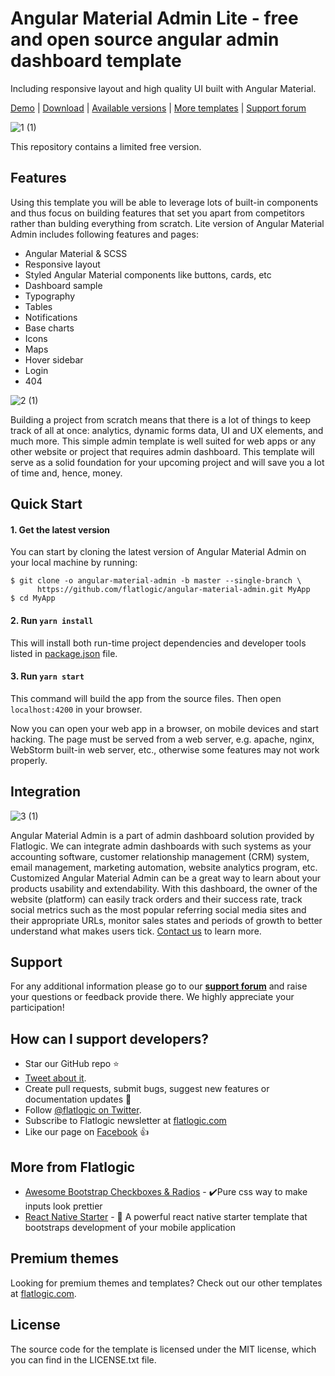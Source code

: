 # Angular Material Admin Lite - free and open source angular admin dashboard template
Including responsive layout and high quality UI built with Angular Material.

[Demo](https://flatlogic.com/templates/angular-material-admin/demo) | [Download](https://github.com/flatlogic/angular-material-admin/archive/master.zip) | [Available versions](https://demo.flatlogic.com/angular-material-admin/) | [More templates](https://flatlogic.com/admin-dashboards) | [Support forum](https://flatlogic.com/forum)

![1 (1)](https://user-images.githubusercontent.com/17360676/84912599-41a99c00-b0c2-11ea-8d9b-6c05a398b8ca.jpg)

This repository contains a limited free version.

## Features

Using this template you will be able to leverage lots of built-in components and thus focus on building features that set you apart from competitors rather than bulding everything from scratch. Lite version of Angular Material Admin includes following features and pages:
* Angular Material & SCSS
* Responsive layout
* Styled Angular Material components like buttons, cards, etc
* Dashboard sample
* Typography
* Tables
* Notifications
* Base charts
* Icons
* Maps
* Hover sidebar
* Login
* 404

![2 (1)](https://user-images.githubusercontent.com/17360676/84912752-6b62c300-b0c2-11ea-9ff0-f92bad33f2b0.jpg)

Building a project from scratch means that there is a lot of things to keep track of all at once: analytics, dynamic forms data, UI and UX elements, and much more. This simple admin template is well suited for web apps or any other website or project that requires admin dashboard. This template will serve as a solid foundation for your upcoming project and will save you a lot of time and, hence, money.

## Quick Start

#### 1. Get the latest version

You can start by cloning the latest version of Angular Material Admin on your local machine by running:

```shell
$ git clone -o angular-material-admin -b master --single-branch \
      https://github.com/flatlogic/angular-material-admin.git MyApp
$ cd MyApp
```

#### 2. Run `yarn install`

This will install both run-time project dependencies and developer tools listed
in [package.json](../package.json) file.

#### 3. Run `yarn start`

This command will build the app from the source files. Then open `localhost:4200` in your browser.

Now you can open your web app in a browser, on mobile devices and start
hacking. The page must be served from a web server, e.g. apache, nginx, WebStorm built-in web server, etc., otherwise some features may not work properly.

## Integration
![3 (1)](https://user-images.githubusercontent.com/17360676/84912873-8b928200-b0c2-11ea-9e72-5aac8e8f339e.jpg)

Angular Material Admin is a part of admin dashboard solution provided by Flatlogic. We can integrate admin dashboards with such systems as your accounting software, customer relationship management (CRM) system, email management, marketing automation, website analytics program, etc.  Customized Angular Material Admin can be a great way to learn about your products usability and extendability. With this dashboard, the owner of the website (platform) can easily track orders and their success rate, track social metrics such as the most popular referring social media sites and their appropriate URLs, monitor sales states and periods of growth to better understand what makes users tick. [Contact us](https://flatlogic.com/contact) to learn more.

## Support
For any additional information please go to our [**support forum**](https://flatlogic.com/forum) and raise your questions or feedback provide there. We highly appreciate your participation!

## How can I support developers?
- Star our GitHub repo :star:
- [Tweet about it](https://twitter.com/intent/tweet?text=Amazing%20dashboard%20built%20with%20NodeJS,%20React%20and%20Bootstrap!&url=https://github.com/flatlogic/sing-app&via=flatlogic).
- Create pull requests, submit bugs, suggest new features or documentation updates :wrench:
- Follow [@flatlogic on Twitter](https://twitter.com/flatlogic).
- Subscribe to Flatlogic newsletter at [flatlogic.com](https://flatlogic.com/)
- Like our page on [Facebook](https://www.facebook.com/flatlogic/) :thumbsup:

## More from Flatlogic
- [Awesome Bootstrap Checkboxes & Radios](https://github.com/flatlogic/awesome-bootstrap-checkbox) - ✔️Pure css way to make inputs look prettier
- [React Native Starter](https://github.com/flatlogic/react-native-starter) - 🚀 A powerful react native starter template that bootstraps development of your mobile application

## Premium themes
Looking for premium themes and templates? Check out our other templates at [flatlogic.com](https://flatlogic.com/templates).

## License
The source code for the template is licensed under the MIT license, which you can find in
the LICENSE.txt file.
